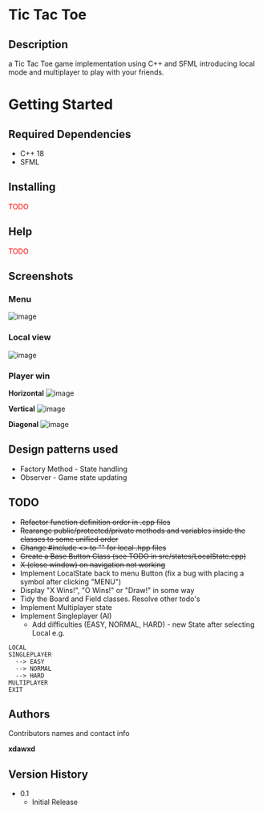 # Tic Tac Toe

## Description

a Tic Tac Toe game implementation using C++ and SFML introducing local mode and multiplayer to play with your friends.

# Getting Started

## Required Dependencies

* C++ 18
* SFML

## Installing

<p style="color: red">TODO</p>

## Help

<p style="color: red">TODO</p>

## Screenshots

### Menu
![image](https://github.com/xdawxd/Tic-Tac-Toe/assets/58686770/5e96e0d6-83bd-44e3-aa9d-0ab7dcc7f2cc)

### Local view
![image](https://github.com/xdawxd/Tic-Tac-Toe/assets/58686770/433493ce-75ef-4094-9302-2c77d08e10b8)

### Player win

**Horizontal**
![image](https://github.com/xdawxd/Tic-Tac-Toe/assets/58686770/2b2d65c6-1388-4e7a-8d01-08e370d3499a)


**Vertical**
![image](https://github.com/xdawxd/Tic-Tac-Toe/assets/58686770/6cf6a859-08bb-46f6-9f29-9688181ca1dd)

**Diagonal**
![image](https://github.com/xdawxd/Tic-Tac-Toe/assets/58686770/ce03fc9e-1ffd-4074-974f-ea973b81cdad)

## Design patterns used

* Factory Method - State handling
* Observer - Game state updating

## TODO

* ~~Refactor function definition order in .cpp files~~
* ~~Rearange public/protected/private methods and variables inside the classes to some unified order~~
* ~~Change #include <> to "" for local .hpp files~~
* ~~Create a Base Button Class (see TODO in src/states/LocalState.cpp)~~
* ~~X (close window) on navigation not working~~
* Implement LocalState back to menu Button (fix a bug with placing a symbol after clicking "MENU")
* Display "X Wins!", "O Wins!" or "Draw!" in some way
* Tidy the Board and Field classes. Resolve other todo's
* Implement Multiplayer state
* Implement Singleplayer (AI)
  * Add difficulties (EASY, NORMAL, HARD) - new State after selecting Local e.g.
```
LOCAL
SINGLEPLAYER
  --> EASY
  --> NORMAL
  --> HARD
MULTIPLAYER
EXIT
```

## Authors

Contributors names and contact info

**xdawxd** 


## Version History

* 0.1
    * Initial Release
